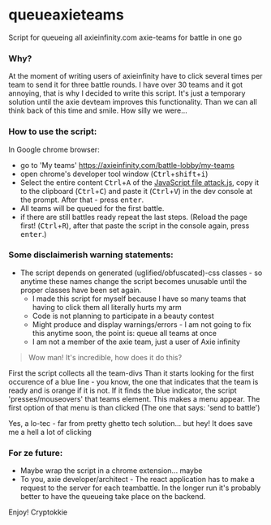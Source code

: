 # queueaxieteams
Script for queueing all axieinfinity.com axie-teams for battle in one go 

### Why?
At the moment of writing users of axieinfinity have to click several times per team to send it for three battle rounds.
I have over 30 teams and it got annoying, that is why I decided to write this script.
It's just a temporary solution until the axie devteam improves this functionality. Than we can all think back of this time and smile. How silly we were...

### How to use the script:

  In Google chrome browser:
  - go to 'My teams' https://axieinfinity.com/battle-lobby/my-teams
  - open chrome's developer tool window (<kbd>Ctrl</kbd>+<kbd>shift</kbd>+<kbd>i</kbd>)
  - Select the entire content <kbd>Ctrl</kbd>+<kbd>A</kbd> of the [JavaScript file attack.js](attack.js), copy it to the clipboard (<kbd>Ctrl</kbd>+<kbd>C</kbd>) and paste it (<kbd>Ctrl</kbd>+<kbd>V</kbd>) in the dev console at the prompt. After that - press <kbd>enter</kbd>.
  - All teams will be queued for the first battle.
  - if there are still battles ready repeat the last steps. (Reload the page first! (<kbd>Ctrl</kbd>+<kbd>R</kbd>), after that paste the script in the console again, press <kbd>enter</kbd>.)


### Some disclaimerish warning statements:
- The script depends on generated (uglified/obfuscated)-css classes - so anytime these names change the script becomes unusable until the proper classes have been set again.
  - I made this script for myself because I have so many teams that having to click them all literally hurts my arm
  - Code is not planning to participate in a beauty contest
  - Might produce and display warnings/errors - I am not going to fix this anytime soon, the point is: queue all teams at once
  - I am not a member of the axie team, just a user of Axie infinity

> Wow man! It's incredible, how does it do this?

First the script collects all the team-divs
Than it starts looking for the first occurence of a blue line - you know, the one that indicates that the team is ready and is orange if it is not.
If it finds the blue indicator, the script 'presses/mouseovers' that teams element. 
This makes a menu appear. The first option of that menu is than clicked (The one that says: 'send to battle')

Yes, a lo-tec - far from pretty ghetto tech solution... but hey! It does save me a hell a lot of clicking

### For ze future:
- Maybe wrap the script in a chrome extension... maybe
- To you, axie developer/architect - The react application has to make a request to the server for each teambattle. In the longer run it's probably better to have the queueing take place on the backend.


Enjoy!
Cryptokkie
